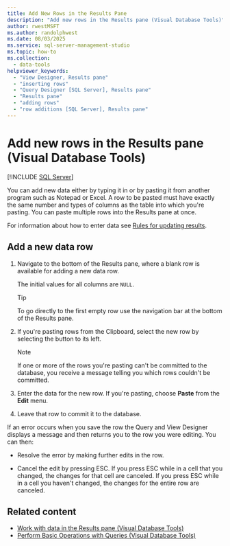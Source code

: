 ```yaml
---
title: Add New Rows in the Results Pane
description: "Add new rows in the Results pane (Visual Database Tools)"
author: rwestMSFT
ms.author: randolphwest
ms.date: 08/03/2025
ms.service: sql-server-management-studio
ms.topic: how-to
ms.collection:
  - data-tools
helpviewer_keywords:
  - "View Designer, Results pane"
  - "inserting rows"
  - "Query Designer [SQL Server], Results pane"
  - "Results pane"
  - "adding rows"
  - "row additions [SQL Server], Results pane"
---
```


# Add new rows in the Results pane (Visual Database Tools)

[!INCLUDE [SQL Server](../includes/applies-to-version/sqlserver.md)]

You can add new data either by typing it in or by pasting it from another program such as Notepad or Excel. A row to be pasted must have exactly the same number and types of columns as the table into which you're pasting. You can paste multiple rows into the Results pane at once.

For information about how to enter data see [Rules for updating results](rules-for-updating-results-visual-database-tools.md).

## Add a new data row

1. Navigate to the bottom of the Results pane, where a blank row is available for adding a new data row.

   The initial values for all columns are `NULL`.

   > [!TIP]  
   > To go directly to the first empty row use the navigation bar at the bottom of the Results pane.

1. If you're pasting rows from the Clipboard, select the new row by selecting the button to its left.

   > [!NOTE]  
   > If one or more of the rows you're pasting can't be committed to the database, you receive a message telling you which rows couldn't be committed.

1. Enter the data for the new row. If you're pasting, choose **Paste** from the **Edit** menu.

1. Leave that row to commit it to the database.

If an error occurs when you save the row the Query and View Designer displays a message and then returns you to the row you were editing. You can then:

- Resolve the error by making further edits in the row.

- Cancel the edit by pressing ESC. If you press ESC while in a cell that you changed, the changes for that cell are canceled. If you press ESC while in a cell you haven't changed, the changes for the entire row are canceled.

## Related content

- [Work with data in the Results pane (Visual Database Tools)](work-with-data-in-the-results-pane-visual-database-tools.md)
- [Perform Basic Operations with Queries (Visual Database Tools)](perform-basic-operations-with-queries-visual-database-tools.md)
